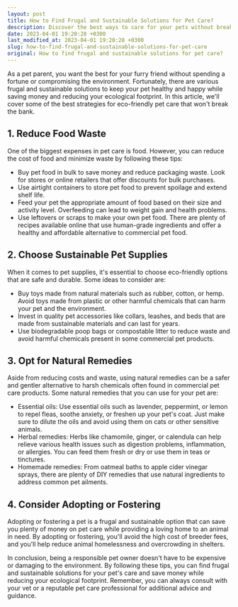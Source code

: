 ```yaml
---
layout: post
title: How to Find Frugal and Sustainable Solutions for Pet Care?
description: Discover the best ways to care for your pets without breaking the bank and damaging the environment.
date: 2023-04-01 19:20:28 +0300
last_modified_at: 2023-04-01 19:20:28 +0300
slug: how-to-find-frugal-and-sustainable-solutions-for-pet-care
original: How to find frugal and sustainable solutions for pet care?
---
```

As a pet parent, you want the best for your furry friend without spending a fortune or compromising the environment. Fortunately, there are various frugal and sustainable solutions to keep your pet healthy and happy while saving money and reducing your ecological footprint. In this article, we'll cover some of the best strategies for eco-friendly pet care that won't break the bank.

## 1. Reduce Food Waste

One of the biggest expenses in pet care is food. However, you can reduce the cost of food and minimize waste by following these tips:

- Buy pet food in bulk to save money and reduce packaging waste. Look for stores or online retailers that offer discounts for bulk purchases.
- Use airtight containers to store pet food to prevent spoilage and extend shelf life.
- Feed your pet the appropriate amount of food based on their size and activity level. Overfeeding can lead to weight gain and health problems.
- Use leftovers or scraps to make your own pet food. There are plenty of recipes available online that use human-grade ingredients and offer a healthy and affordable alternative to commercial pet food.

## 2. Choose Sustainable Pet Supplies

When it comes to pet supplies, it's essential to choose eco-friendly options that are safe and durable. Some ideas to consider are:

- Buy toys made from natural materials such as rubber, cotton, or hemp. Avoid toys made from plastic or other harmful chemicals that can harm your pet and the environment.
- Invest in quality pet accessories like collars, leashes, and beds that are made from sustainable materials and can last for years.
- Use biodegradable poop bags or compostable litter to reduce waste and avoid harmful chemicals present in some commercial pet products.

## 3. Opt for Natural Remedies

Aside from reducing costs and waste, using natural remedies can be a safer and gentler alternative to harsh chemicals often found in commercial pet care products. Some natural remedies that you can use for your pet are:

- Essential oils: Use essential oils such as lavender, peppermint, or lemon to repel fleas, soothe anxiety, or freshen up your pet's coat. Just make sure to dilute the oils and avoid using them on cats or other sensitive animals.
- Herbal remedies: Herbs like chamomile, ginger, or calendula can help relieve various health issues such as digestion problems, inflammation, or allergies. You can feed them fresh or dry or use them in teas or tinctures.
- Homemade remedies: From oatmeal baths to apple cider vinegar sprays, there are plenty of DIY remedies that use natural ingredients to address common pet ailments.

## 4. Consider Adopting or Fostering

Adopting or fostering a pet is a frugal and sustainable option that can save you plenty of money on pet care while providing a loving home to an animal in need. By adopting or fostering, you'll avoid the high cost of breeder fees, and you'll help reduce animal homelessness and overcrowding in shelters.

In conclusion, being a responsible pet owner doesn't have to be expensive or damaging to the environment. By following these tips, you can find frugal and sustainable solutions for your pet's care and save money while reducing your ecological footprint. Remember, you can always consult with your vet or a reputable pet care professional for additional advice and guidance.